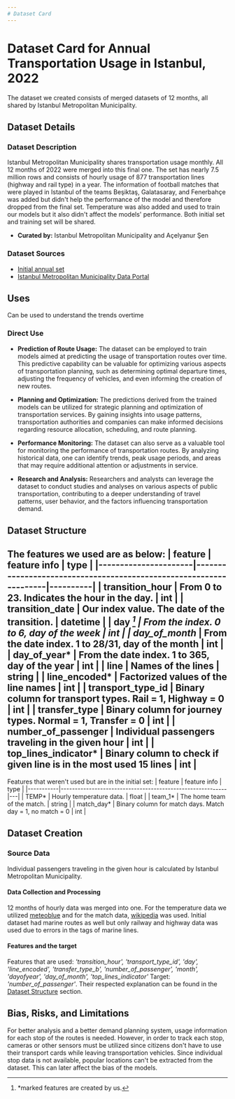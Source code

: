 ```yaml
---
# Dataset Card
---
```


# Dataset Card for Annual Transportation Usage in Istanbul, 2022

<!-- Provide a quick summary of the dataset. -->
The dataset we created consists of merged datasets of 12 months, all shared by Istanbul Metropolitan Municipality.
<!--{{ dataset_summary | default("", true) }}-->

## Dataset Details

### Dataset Description

<!-- Provide a longer summary of what this dataset is. -->
Istanbul Metropolitan Municipality shares transportation usage monthly. All 12 months of 2022 were merged into this final one. The set has nearly 7.5 million rows and consists of hourly usage of 877 transportation lines (highway and rail type) in a year. The information of football matches that were played in Istanbul of the teams Beşiktaş, Galatasaray, and Fenerbahçe was added but didn't help the performance of the model and therefore dropped from the final set. Temperature was also added and used to train our models but it also didn't affect the models' performance. Both initial set and training set will be shared. 



<!--{{ dataset_description | default("", true) }}-->

- **Curated by:** Istanbul Metropolitan Municipality and Açelyanur Şen
<!--{{ curators | default("[More Information Needed]", true)}}-->
<!-- **License:** {{ license | default("[More Information Needed]", true)}}-->

### Dataset Sources 

<!-- Provide the basic links for the dataset. -->
- [Initial annual set](https://www.kaggle.com/datasets/acelyasn/annual-istanbul-transport-data-2022-wout-marine)
- [Istanbul Metropolitan Municipality Data Portal](https://data.ibb.gov.tr/dataset/hourly-public-transport-data-set)


## Uses

<!-- Address questions around how the dataset is intended to be used. -->
Can be used to understand the trends overtime

### Direct Use

<!-- This section describes suitable use cases for the dataset. -->
- **Prediction of Route Usage:** The dataset can be employed to train models aimed at predicting the usage of transportation routes over time. This predictive capability can be valuable for optimizing various aspects of transportation planning, such as determining optimal departure times, adjusting the frequency of vehicles, and even informing the creation of new routes.

- **Planning and Optimization:** The predictions derived from the trained models can be utilized for strategic planning and optimization of transportation services. By gaining insights into usage patterns, transportation authorities and companies can make informed decisions regarding resource allocation, scheduling, and route planning.

- **Performance Monitoring:** The dataset can also serve as a valuable tool for monitoring the performance of transportation routes. By analyzing historical data, one can identify trends, peak usage periods, and areas that may require additional attention or adjustments in service.

- **Research and Analysis:** Researchers and analysts can leverage the dataset to conduct studies and analyses on various aspects of public transportation, contributing to a deeper understanding of travel patterns, user behavior, and the factors influencing transportation demand.

<!--{{ direct_use | default("[More Information Needed]", true)}}-->


## Dataset Structure

<!-- This section provides a description of the dataset fields, and additional information about the dataset structure such as criteria used to create the splits, relationships between data points, etc. -->
The features we used are as below:
| feature              | feature info                                                      | type     |
|----------------------|-------------------------------------------------------------------|----------|
| transition_hour      | From 0 to 23. Indicates the hour in the day.                      | int      |
| transition_date      | Our index value. The date of the transition.                      | datetime |
| day *[^*]                | From the index. 0 to 6, day of the week                           | int      |
| day_of_month*        | From the date index. 1 to 28/31, day of the month                 | int      |
| day_of_year*         | From the date index. 1 to 365, day of the year                    | int      |
| line                 | Names of the lines                                                | string   |
| line_encoded*        | Factorized values of the line names                               | int      |
| transport_type_id    | Binary column for transport types. Rail = 1, Highway = 0          | int      |
| transfer_type        | Binary column for journey types. Normal = 1, Transfer = 0         | int      |
| number_of_passenger  | Individual passengers traveling in the given hour                 | int      |
| top_lines_indicator* | Binary column to check if given line is in the most used 15 lines | int      |
---------------------------------
Features that weren't used but are in the initial set:
| feature   | feature info                                              |  type |
|-----------|-----------------------------------------------------------|---|
| TEMP*      | Hourly temperature data.                                  | float  |
| team_1*    | The home team of the match.                               | string  |
| match_day* | Binary column for match days. Match day = 1, no match = 0 | int  |

[^*]: *marked features are created by us. 
<!--{{ dataset_structure | default("[More Information Needed]", true)}}-->

## Dataset Creation

### Source Data

<!-- This section describes the source data (e.g. news text and headlines, social media posts, translated sentences, ...). -->
Individual passengers traveling in the given hour is calculated by Istanbul Metropolitan Municipality. 
#### Data Collection and Processing

<!-- This section describes the data collection and processing process such as data selection criteria, filtering and normalization methods, tools and libraries used, etc. -->
12 months of hourly data was merged into one. 
For the temperature data we utilized [meteoblue](meteoblue.com/) and for the match data, [wikipedia](https://tr.wikipedia.org/wiki/2021-22_S%C3%BCper_Lig_ma%C3%A7lar%C4%B1) was used. Initial dataset had marine routes as well but only railway and highway data was used due to errors in the tags of marine lines.
<!--{{ data_collection_and_processing_section | default("[More Information Needed]", true)}}-->

#### Features and the target

<!-- This section describes the features of the dataset and the target of the project -->
Features that are used: *'transition_hour',  'transport_type_id',  'day',  'line_encoded', 'transfer_type_b', 'number_of_passenger', 'month', 'dayofyear', 'day_of_month', 'top_lines_indicator'*
Target: *'number_of_passenger'*. 
 Their respected explanation can be found in the [Dataset Structure](#dataset-structure) section. 

<!--### Annotations [optional]

<!-- If the dataset contains annotations which are not part of the initial data collection, use this section to describe them. -->

<!--#### Annotation process-->

<!-- This section describes the annotation process such as annotation tools used in the process, the amount of data annotated, annotation guidelines provided to the annotators, interannotator statistics, annotation validation, etc. -->

<!--{{ annotation_process_section | default("[More Information Needed]", true)}}-->

<!--#### Who are the annotators?

<!-- This section describes the people or systems who created the annotations. -->

<!--{{ who_are_annotators_section | default("[More Information Needed]", true)}}-->


## Bias, Risks, and Limitations

<!-- This section is meant to convey both technical and sociotechnical limitations. -->
For better analysis and a better demand planning system, usage information for each stop of the routes is needed. However, in order to track each stop, cameras or other sensors must be utilized since citizens don't have to use their transport cards while leaving transportation vehicles. 
Since individual stop data is not available, popular locations can't be extracted from the dataset. This can later affect the bias of the models. 
<!--{{ bias_risks_limitations | default("[More Information Needed]", true)}}-->


<!--## Citation [optional]

<!-- If there is a paper or blog post introducing the dataset, the APA and Bibtex information for that should go in this section. -->

